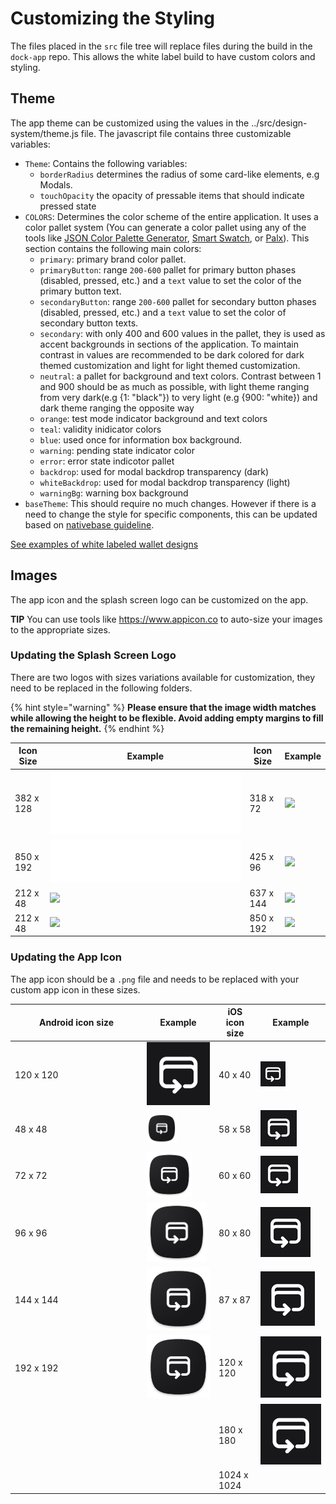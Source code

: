 # Customizing the Styling

The files placed in the `src` file tree will replace files during the build in the `dock-app` repo. This allows the white label build to have custom colors and styling.

## Theme

The app theme can be customized using the values in the ../src/design-system/theme.js file. The javascript file contains three customizable variables:

* `Theme`: Contains the following variables:
  * `borderRadius` determines the radius of some card-like elements, e.g Modals.
  * `touchOpacity` the opacity of pressable items that should indicate pressed state
* `COLORS`: Determines the color scheme of the entire application. It uses a color pallet system (You can generate a color pallet using any of the tools like [JSON Color Palette Generator](https://json-color-palette-generator.vercel.app/), [Smart Swatch](https://smart-swatch.netlify.app/), or [Palx](https://palx.jxnblk.com/)). This section contains the following main colors:
  * `primary`: primary brand color pallet.
  * `primaryButton`: range `200-600` pallet for primary button phases (disabled, pressed, etc.) and a `text` value to set the color of the primary button text.
  * `secondaryButton`: range `200-600` pallet for secondary button phases (disabled, pressed, etc.) and a `text` value to set the color of secondary button texts.
  * `secondary`: with only 400 and 600 values in the pallet, they is used as accent backgrounds in sections of the application. To maintain contrast in values are recommended to be dark colored for dark themed customization and light for light themed customization.
  * `neutral`: a pallet for background and text colors. Contrast between 1 and 900 should be as much as possible, with light theme ranging from very dark(e.g {1: "black"}) to very light (e.g {900: "white}) and dark theme ranging the opposite way
  * `orange`: test mode indicator background and text colors
  * `teal`: validity inidicator colors
  * `blue`: used once for information box background.
  * `warning`: pending state indicator color
  * `error`: error state indicotor pallet
  * `backdrop`: used for modal backdrop transparency (dark)
  * `whiteBackdrop`: used for modal backdrop transparency (light)
  * `warningBg`: warning box background
* `baseTheme`: This should require no much changes. However if there is a need to change the style for specific components, this can be updated based on [nativebase guideline](https://docs.nativebase.io/customizing-components).

[See examples of white labeled wallet designs](https://www.figma.com/file/hpHhkjv6tz3KdlSX8Hr1tH/White-label-wallet-\(Copy\)?type=design\&node-id=8-175\&mode=design)

## Images

The app icon and the splash screen logo can be customized on the app.

**TIP** You can use tools like https://www.appicon.co to auto-size your images to the appropriate sizes.

### Updating the Splash Screen Logo&#x20;

There are two logos with sizes variations available for customization, they need to be replaced in the following folders.

{% hint style="warning" %}
&#x20;**Please ensure that the image width matches while allowing the height to be flexible. Avoid adding empty margins to fill the remaining height.**
{% endhint %}

| Icon Size | Example                                              | Icon Size | Example                                                  |
| --------- | ---------------------------------------------------- | --------- | -------------------------------------------------------- |
| 382 x 128 | ![](../../../.gitbook/assets/logo.png)               | 318 x 72  | ![](<../../../.gitbook/assets/splash\_logo (1) (1).png>) |
| 850 x 192 | ![](../../../.gitbook/assets/splash-logo.png)        | 425 x 96  | ![](<../../../.gitbook/assets/splash\_logo (2).png>)     |
| 212 x 48  | ![](../../../.gitbook/assets/splash\_logo.png)       | 637 x 144 | ![](<../../../.gitbook/assets/splash\_logo (3).png>)     |
| 212 x 48  | ![](<../../../.gitbook/assets/splash\_logo (1).png>) | 850 x 192 | ![](<../../../.gitbook/assets/splash\_logo (4).png>)     |

### Updating the App Icon&#x20;

The app icon should be a `.png` file and needs to be replaced with your custom app icon in these sizes.



<table><thead><tr><th width="197">Android icon size</th><th>Example</th><th>iOS icon size</th><th>Example</th></tr></thead><tbody><tr><td>120 x 120</td><td><img src="../../../.gitbook/assets/icon.png" alt=""></td><td>40 x 40</td><td><img src="../../../.gitbook/assets/40.png" alt=""></td></tr><tr><td>48 x 48</td><td><img src="../../../.gitbook/assets/ic_launcher.png" alt=""></td><td>58 x 58</td><td><img src="../../../.gitbook/assets/58.png" alt=""></td></tr><tr><td>72 x 72</td><td><img src="../../../.gitbook/assets/ic_launcher (1).png" alt=""></td><td>60 x 60</td><td><img src="../../../.gitbook/assets/60.png" alt=""></td></tr><tr><td>96 x 96</td><td><img src="../../../.gitbook/assets/ic_launcher (2).png" alt=""></td><td>80 x 80</td><td><img src="../../../.gitbook/assets/80.png" alt=""></td></tr><tr><td>144 x 144</td><td><img src="../../../.gitbook/assets/ic_launcher (3).png" alt=""></td><td>87 x 87</td><td><img src="../../../.gitbook/assets/87.png" alt=""></td></tr><tr><td>192 x 192</td><td><img src="../../../.gitbook/assets/ic_launcher (4).png" alt=""></td><td>120 x 120</td><td><img src="../../../.gitbook/assets/120.png" alt=""></td></tr><tr><td></td><td></td><td>180 x 180</td><td><img src="../../../.gitbook/assets/180.png" alt=""></td></tr><tr><td></td><td></td><td>1024 x 1024</td><td><img src="../../../.gitbook/assets/App icon – Appstore-1.png" alt=""></td></tr></tbody></table>
